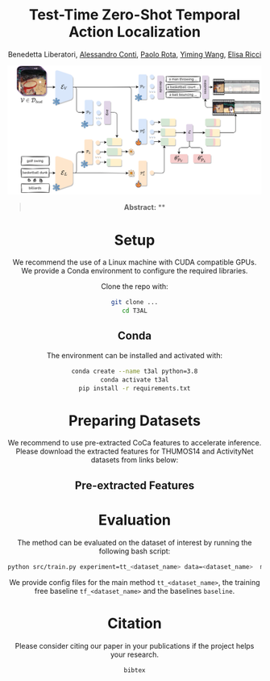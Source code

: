 <div align="center">

# Test-Time Zero-Shot Temporal Action Localization

Benedetta Liberatori, [Alessandro Conti](), [Paolo Rota](), [Yiming Wang](https://www.yimingwang.it/), [Elisa Ricci](http://elisaricci.eu/) <br>




<img src="media/method.png" alt="Paper" width="1200">


> **Abstract:** **

# Setup

We recommend the use of a Linux machine with CUDA compatible GPUs. We provide a Conda environment to configure the required libraries.

Clone the repo with:

```bash
git clone ...
cd T3AL
```

## Conda

The environment can be installed and activated with:

```bash
conda create --name t3al python=3.8
conda activate t3al
pip install -r requirements.txt
```


# Preparing Datasets
We recommend to use pre-extracted CoCa features to accelerate inference. Please download the extracted features for THUMOS14 and ActivityNet datasets from links below: 

## Pre-extracted Features

# Evaluation

The method can be evaluated on the dataset of interest by running the following bash script:

```bash
python src/train.py experiment=tt_<dataset_name> data=<dataset_name>  model.split=0 data.nsplit=0 exp_name=<exp_name>
```

We provide config files for the main method `tt_<dataset_name>`, the training free baseline `tf_<dataset_name>` and the baselines `baseline`. 

# Citation

Please consider citing our paper in your publications if the project helps your research.

```
bibtex
```